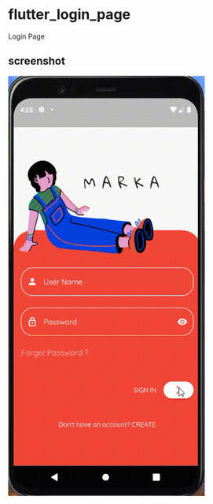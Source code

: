 # flutter_login_page

Login Page

## screenshot

![App Ui](https://github.com/yarensaatoglu/flutter-login-page/blob/main/gif/appGif.gif)


